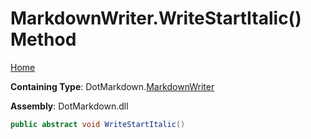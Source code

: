 <a name="_top"></a>

# MarkdownWriter\.WriteStartItalic\(\) Method

[Home](../../../README.md#_top)

**Containing Type**: DotMarkdown\.[MarkdownWriter](../README.md#_top)

**Assembly**: DotMarkdown\.dll

```csharp
public abstract void WriteStartItalic()
```

